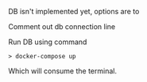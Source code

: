 DB isn't implemented yet, options are to

Comment out db connection line

Run DB using command
```
> docker-compose up
```
Which will consume the terminal.